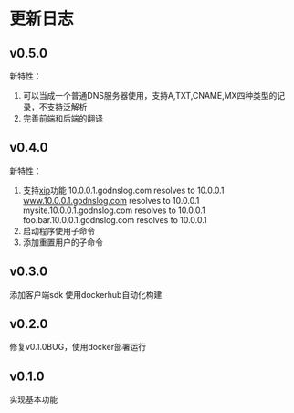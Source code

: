 # 更新日志

## v0.5.0

新特性：
1. 可以当成一个普通DNS服务器使用，支持A,TXT,CNAME,MX四种类型的记录，不支持泛解析
2. 完善前端和后端的翻译

## v0.4.0

新特性：
1. 支持[xip](http://xip.io/)功能
    10.0.0.1.godnslog.com   resolves to   10.0.0.1
    www.10.0.0.1.godnslog.com   resolves to   10.0.0.1
    mysite.10.0.0.1.godnslog.com   resolves to   10.0.0.1
    foo.bar.10.0.0.1.godnslog.com   resolves to   10.0.0.1
2. 启动程序使用子命令
3. 添加重置用户的子命令

## v0.3.0

添加客户端sdk
使用dockerhub自动化构建

## v0.2.0

修复v0.1.0BUG，使用docker部署运行

## v0.1.0

实现基本功能